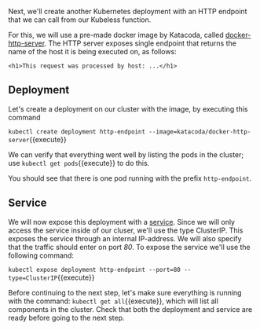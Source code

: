Next, we'll create another Kubernetes deployment with an HTTP endpoint that we can call from our Kubeless function.

For this, we will use a pre-made docker image by Katacoda, called [docker-http-server](https://hub.docker.com/r/katacoda/docker-http-server). The HTTP server exposes single endpoint that returns the name of the host it is being executed on, as follows:

`<h1>This request was processed by host: ...</h1>`

## Deployment

Let's create a deployment on our cluster with the image, by executing this command

`kubectl create deployment http-endpoint --image=katacoda/docker-http-server`{{execute}}

We can verify that everything went well by listing the pods in the cluster; use `kubectl get pods`{{execute}} to do this.


You should see that there is one pod running with the prefix `http-endpoint`.

## Service

We will now expose this deployment with a [service](https://kubernetes.io/docs/concepts/services-networking/service/). Since we will only access the service inside of our cluser, we'll use the type ClusterIP. This exposes the service through an internal IP-address. We will also specify that the traffic should enter on port *80*. To expose the service we'll use the following command:

`kubectl expose deployment http-endpoint --port=80 --type=ClusterIP`{{execute}}


Before continuing to the next step, let's make sure everything is running with the command:
`kubectl get all`{{execute}}, which will list all components in the cluster. Check that both the deployment and service are ready before going to the next step.

